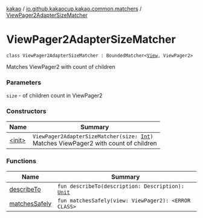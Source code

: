 [kakao](../../index.md) / [io.github.kakaocup.kakao.common.matchers](../index.md) / [ViewPager2AdapterSizeMatcher](./index.md)

# ViewPager2AdapterSizeMatcher

`class ViewPager2AdapterSizeMatcher : BoundedMatcher<`[`View`](https://developer.android.com/reference/android/view/View.html)`, ViewPager2>`

Matches ViewPager2 with count of children

### Parameters

`size` - of children count in ViewPager2

### Constructors

| Name | Summary |
|---|---|
| [&lt;init&gt;](-init-.md) | `ViewPager2AdapterSizeMatcher(size: `[`Int`](https://kotlinlang.org/api/latest/jvm/stdlib/kotlin/-int/index.html)`)`<br>Matches ViewPager2 with count of children |

### Functions

| Name | Summary |
|---|---|
| [describeTo](describe-to.md) | `fun describeTo(description: Description): `[`Unit`](https://kotlinlang.org/api/latest/jvm/stdlib/kotlin/-unit/index.html) |
| [matchesSafely](matches-safely.md) | `fun matchesSafely(view: ViewPager2): <ERROR CLASS>` |
